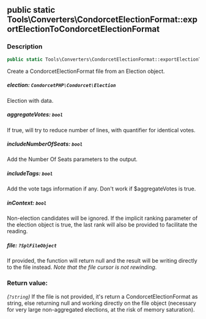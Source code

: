 ## public static Tools\Converters\CondorcetElectionFormat::exportElectionToCondorcetElectionFormat

### Description    

```php
public static Tools\Converters\CondorcetElectionFormat::exportElectionToCondorcetElectionFormat ( CondorcetPHP\Condorcet\Election $election [, bool $aggregateVotes = true , bool $includeNumberOfSeats = true , bool $includeTags = true , bool $inContext = false , ?SplFileObject $file = null] ): ?string
```

Create a CondorcetElectionFormat file from an Election object.

    

##### **election:** *```CondorcetPHP\Condorcet\Election```*   
Election with data.    


##### **aggregateVotes:** *```bool```*   
If true, will try to reduce number of lines, with quantifier for identical votes.    


##### **includeNumberOfSeats:** *```bool```*   
Add the Number Of Seats parameters to the output.    


##### **includeTags:** *```bool```*   
Add the vote tags information if any. Don't work if $aggregateVotes is true.    


##### **inContext:** *```bool```*   
Non-election candidates will be ignored. If the implicit ranking parameter of the election object is true, the last rank will also be provided to facilitate the reading.    


##### **file:** *```?SplFileObject```*   
If provided, the function will return null and the result will be writing directly to the file instead. _Note that the file cursor is not rewinding_.    


### Return value:   

*(```?string```)* If the file is not provided, it's return a CondorcetElectionFormat as string, else returning null and working directly on the file object (necessary for very large non-aggregated elections, at the risk of memory saturation).

